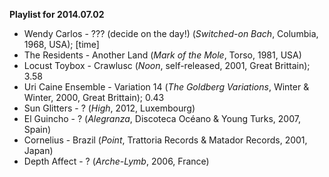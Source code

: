 **Playlist for 2014.07.02**

* Wendy Carlos - ??? (decide on the day!) (_Switched-on Bach_, Columbia, 1968, USA); [time]
* The Residents - Another Land (_Mark of the Mole_, Torso, 1981, USA)
* Locust Toybox - Crawlusc (_Noon_, self-released, 2001, Great Brittain); 3.58
* Uri Caine Ensemble - Variation 14 (_The Goldberg Variations_, Winter & Winter, 2000, Great Brittain); 0.43
* Sun Glitters - ? (_High_, 2012, Luxembourg)
* El Guincho - ? (_Alegranza_, Discoteca Océano & Young Turks, 2007, Spain)
* Cornelius - Brazil (_Point_, Trattoria Records & Matador Records, 2001, Japan)
* Depth Affect - ? (_Arche-Lymb_, 2006, France)
